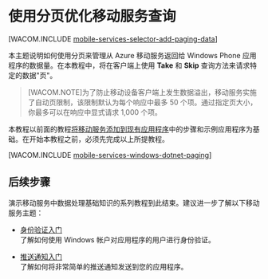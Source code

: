 <properties pageTitle="将分页添加到数据 （Windows Phone） |移动开发人员中心" metaKeywords="" description="了解如何使用分页来管理移动服务返回给 Windows Phone 应用程序的数据量。" metaCanonical="" services="" documentationCenter="Mobile" title="使用分页优化移动服务查询" authors="glenga" solutions="" manager="" editor="" />
<tags ms.service=""
    ms.date=""
    wacn.date="04/11/2015"
    />

# 使用分页优化移动服务查询

[WACOM.INCLUDE [mobile-services-selector-add-paging-data](../includes/mobile-services-selector-add-paging-data.md)]

本主题说明如何使用分页来管理从 Azure 移动服务返回给 Windows Phone 应用程序的数据量。在本教程中，将在客户端上使用 **Take** 和 **Skip** 查询方法来请求特定的数据"页"。

>[WACOM.NOTE]为了防止移动设备客户端上发生数据溢出，移动服务实施了自动页限制，该限制默认为每个响应中最多 50 个项。通过指定页大小，你最多可以在响应中显式请求 1,000 个项。

本教程以前面的教程[将移动服务添加到现有应用程序](/zh-cn/documentation/articles/mobile-services-windows-phone-get-started-data/)中的步骤和示例应用程序为基础。在开始本教程之前，必须先完成以上所提教程。  

[WACOM.INCLUDE [mobile-services-windows-dotnet-paging](../includes/mobile-services-windows-dotnet-paging.md)]

## <a name="next-steps"> </a>后续步骤

演示移动服务中数据处理基础知识的系列教程到此结束。建议进一步了解以下移动服务主题：

* [身份验证入门]
  <br/>了解如何使用 Windows 帐户对应用程序的用户进行身份验证。

* [推送通知入门] 
  <br/>了解如何将非常简单的推送通知发送到您的应用程序。

<!-- Anchors. -->

[后续步骤]:#next-steps

<!-- Images. -->


<!-- URLs. -->
[移动服务入门]: /zh-cn/documentation/articles/mobile-services-windows-phone-get-started/
[数据处理入门]: /zh-cn/documentation/articles/mobile-services-windows-phone-get-started-data/
[身份验证入门]: /zh-cn/documentation/articles/mobile-services-windows-phone-get-started-users/
[推送通知入门]: /zh-cn/documentation/articles/mobile-services-windows-phone-get-started-push/


[管理门户]: https://manage.windowsazure.cn/
